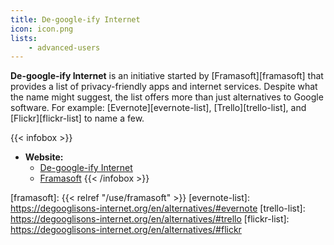 ```yaml
---
title: De-google-ify Internet
icon: icon.png
lists: 
    - advanced-users
---
```

**De-google-ify Internet** is an initiative started by [Framasoft][framasoft] that provides a list of privacy-friendly apps and internet services.
Despite what the name might suggest, the list offers more than just alternatives to Google software. For example: [Evernote][evernote-list], [Trello][trello-list],
and [Flickr][flickr-list] to name a few.

{{< infobox >}}
- **Website:**
    - [De-google-ify Internet](https://degooglisons-internet.org/en/alternatives)
    - [Framasoft](https://framasoft.org/en/)
{{< /infobox >}}

[framasoft]: {{< relref "/use/framasoft" >}}
[evernote-list]: https://degooglisons-internet.org/en/alternatives/#evernote
[trello-list]: https://degooglisons-internet.org/en/alternatives/#trello
[flickr-list]: https://degooglisons-internet.org/en/alternatives/#flickr
